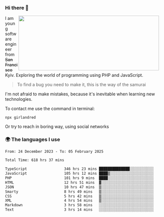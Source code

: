 ### Hi there 👋  

<img align='right' src="https://github-readme-stats.vercel.app/api?username=girlandred&count_private=true&show_icons=true&include_all_commits=true&hide_rank=true&hide_title=true&theme=buefy&card_width=300" width=460 height=180>


I am young software engineer from ~~San Francisco~~ Kyiv. Exploring the world of programming using PHP and JavaScript.


> To find a bug you need to make it, this is the way of the samurai



I'm not afraid to make mistakes, because it's inevitable when learning new technologies.

To contact me use the command in terminal:

```
npx girlandred
```

Or try to reach in boring way, using social networks


### 🌍 The languages I use

<!--START_SECTION:waka-->

```txt
From: 24 December 2023 - To: 05 February 2025

Total Time: 618 hrs 37 mins

TypeScript                 346 hrs 23 mins ██████████████░░░░░░░░░░░   55.98 %
JavaScript                 105 hrs 12 mins ████▒░░░░░░░░░░░░░░░░░░░░   17.00 %
PHP                        101 hrs 9 mins  ████░░░░░░░░░░░░░░░░░░░░░   16.35 %
HTML                       12 hrs 51 mins  ▓░░░░░░░░░░░░░░░░░░░░░░░░   02.08 %
JSON                       10 hrs 47 mins  ▒░░░░░░░░░░░░░░░░░░░░░░░░   01.74 %
Smarty                     8 hrs 49 mins   ▒░░░░░░░░░░░░░░░░░░░░░░░░   01.43 %
CSS                        5 hrs 42 mins   ▒░░░░░░░░░░░░░░░░░░░░░░░░   00.92 %
XML                        4 hrs 54 mins   ▒░░░░░░░░░░░░░░░░░░░░░░░░   00.79 %
Markdown                   3 hrs 58 mins   ░░░░░░░░░░░░░░░░░░░░░░░░░   00.64 %
Text                       3 hrs 14 mins   ░░░░░░░░░░░░░░░░░░░░░░░░░   00.52 %
```

<!--END_SECTION:waka-->
